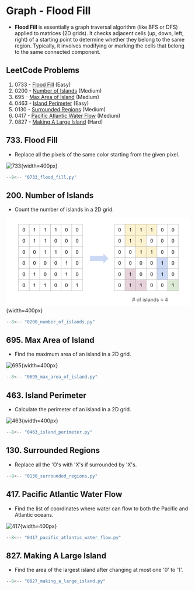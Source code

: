 # Graph - Flood Fill

- **Flood Fill** is essentially a graph traversal algorithm (like BFS or DFS) applied to matrices (2D grids).
  It checks adjacent cells (up, down, left, right) of a starting point to determine whether they belong to the same region.
  Typically, it involves modifying or marking the cells that belong to the same connected component.

## LeetCode Problems

1. 0733 - [Flood Fill](https://leetcode.com/problems/flood-fill/) (Easy)
2. 0200 - [Number of Islands](https://leetcode.com/problems/number-of-islands/) (Medium)
3. 695 - [Max Area of Island](https://leetcode.com/problems/max-area-of-island/) (Medium)
4. 0463 - [Island Perimeter](https://leetcode.com/problems/island-perimeter/) (Easy)
5. 0130 - [Surrounded Regions](https://leetcode.com/problems/surrounded-regions/) (Medium)
6. 0417 - [Pacific Atlantic Water Flow](https://leetcode.com/problems/pacific-atlantic-water-flow/) (Medium)
7. 0827 - [Making A Large Island](https://leetcode.com/problems/making-a-large-island/) (Hard)

## 733. Flood Fill

- Replace all the pixels of the same color starting from the given pixel.

![733](https://assets.leetcode.com/uploads/2021/06/01/flood1-grid.jpg){width=400px}

```python
--8<-- "0733_flood_fill.py"
```

## 200. Number of Islands

- Count the number of islands in a 2D grid.

![0200](../imgs/0200.jpg){width=400px}

```python
--8<-- "0200_number_of_islands.py"
```

## 695. Max Area of Island

- Find the maximum area of an island in a 2D grid.

![695](https://assets.leetcode.com/uploads/2021/05/01/maxarea1-grid.jpg){width=400px}

```python
--8<-- "0695_max_area_of_island.py"
```

## 463. Island Perimeter

- Calculate the perimeter of an island in a 2D grid.

![463](https://assets.leetcode.com/uploads/2018/10/12/island.png){width=400px}

```python
--8<-- "0463_island_perimeter.py"
```

## 130. Surrounded Regions

- Replace all the 'O's with 'X's if surrounded by 'X's.

```python
--8<-- "0130_surrounded_regions.py"
```

## 417. Pacific Atlantic Water Flow

- Find the list of coordinates where water can flow to both the Pacific and Atlantic oceans.

![417](https://assets.leetcode.com/uploads/2021/06/08/waterflow-grid.jpg){width=400px}

```python
--8<-- "0417_pacific_atlantic_water_flow.py"
```

## 827. Making A Large Island

- Find the area of the largest island after changing at most one '0' to '1'.

```python
--8<-- "0827_making_a_large_island.py"
```
